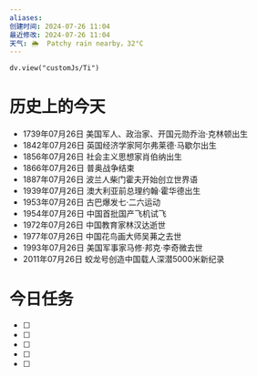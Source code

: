 ```yaml
---
aliases: 
创建时间: 2024-07-26 11:04
最近修改: 2024-07-26 11:04
天气: 🌦  Patchy rain nearby，32°C 
---
```



```dataviewjs
dv.view("customJs/Ti")
```
#  历史上的今天
- 1739年07月26日 美国军人、政治家、开国元勋乔治·克林顿出生
- 1842年07月26日 英国经济学家阿尔弗莱德·马歇尔出生
- 1856年07月26日 社会主义思想家肖伯纳出生
- 1866年07月26日 普奥战争结束
- 1887年07月26日 波兰人柴门霍夫开始创立世界语
- 1939年07月26日 澳大利亚前总理约翰·霍华德出生
- 1953年07月26日 古巴爆发七·二六运动
- 1954年07月26日 中国首批国产飞机试飞
- 1972年07月26日 中国教育家林汉达逝世
- 1977年07月26日 中国花鸟画大师吴茀之去世
- 1993年07月26日 美国军事家马修·邦克·李奇微去世
- 2011年07月26日 蛟龙号创造中国载人深潜5000米新纪录

# 今日任务
- [ ] 
- [ ] 
- [ ] 
- [ ] 
- [ ] 






























































































































































































































































































































































































































































































































































































































































































































































































































































































































































































































































































































































































































































































































































































































































































































































































































































































































































































































































































































































































































































































































































































































































































































































































































































































































































































































































































































































































































































































































































































































































































































































































































































































































































































































































































































































































































































































































































































































































































































































































































































































































































































































































































































































































































































































































































































































































































































































































































































































































































































































































































































































































































































































































































































































































































































































































































































































































































































































































































































































































































































































































































































































































































































































































































































































































































































































































































































































































































































































































































































































































































































































































































































































































































































































































































































































































































































































































































































































































































































































































































































































































































































































































































































































































































































































































































































































































































































































































































































































































































































































































































































































































































































































































































































































































































































































































































































































































































































































































































































































































































































































































































































































































































































































































































































































































































































































































































































































































































































































































































































































































































































































































































































































































































































































































































































































































































































































































































































































































































































































































































































































































































































































































































































































































































































































































































































































































































































































































































































































































































































































































































































































































































































































































































































































































































































































































































































































































































































































































































































































































































































































































































































































































































































































































































































































































































































































































































































































































































































































































































































































































































































































































































































































































































































































































































































































































































































































































































































































































































































































































































































































































































































































































































































































































































































































































































































































































































































































































































































































































































































































































































































































































































































































































































































































































































































































































































































































































































































































































































































































































































































































































































































































































































































































































































































































































































































































































































































































































































































































































































































































































































































































































































































































































































































































































































































































































































































































































































































































































































































































































































































































































































































































































































































































































































































































































































































































































































































































































































































































































































































































































































































































































































































































































































































































































































































































































































































































































































































































































































































































































































































































































































































































































































































































































































































































































































































































































































































































































































































































































































































































































































































































































































































































































































































































































































































































































































































































































































































































































































































































































































































































































































































































































































































































































































































































































































































































































































































































































































































































































































































































































































































































































































































































































































































































































































































































































































































































































































































































































































































































































































































































































































































































































































































































































































































































































































































































































































































































































































































































































































































































































































































































































































































































































































































































































































































































































































































































































































































































































































































































































































































































































































































































































































































































































































































































































































































































































































































































































































































































































































































































































































































































































































































































































































































































































































































































































































































































































































































































































































































































































































































































































































































































































































































































































































































































































































































































































































































































































































































































































































































































































































































































































































































































































































































































































































































































































































































































































































































































































































































































































































































































































































































































































































































































































































































































































































































































































































































































































































































































































































































































































































































































































































































































































































































































































































































































































































































































































































































































































































































































































































































































































































































































































































































































































































































































































































































































































































































































































































































































































































































































































































































































































































































































































































































































































































































































































































































































































































































































































































































































































































































































































































































































































































































































































































































































































































































































































































































































































































































































































































































































































































































































































































































































































































































































































































































































































































































































































































































































































































































































































































































































































































































































































































































































































































































































































































































































































































































































































































































































































































































































































































































































































































































































































































































































































































































































































































































































































































































































































































































































































































































































































































































































































































































































































































































































































































































































































































































































































































































































































































































































































































































































































































































































































































































































































































































































































































































































































































































































































































































































































































































































































































































































































































































































































































































































































































































































































































































































































































































































































































































































































































































































































































































































































































































































































































































































































































































































































































































































































































































































































































































































































































































































































































































































































































































































































































































































































































































































































































































































































































































































































































































































































































































































































































































































































































































































































































































































































































































































































































































































































































































































































































































































































































































































































































































































































































































































































































































































































































































































































































































































































































































































































































































































































































































































































































































































































































































































































































































































































































































































































































































































































































































































































































































































































































































































































































































































































































































































































































































































































































































































































































































































































































































































































































































































































































































































































































































































































































































































































































































































































































































































































































































































































































































































































































































































































































































































































































































































































































































































































































































































































































































































































